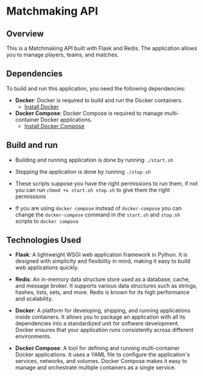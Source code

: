 # Matchmaking API

## Overview

This is a Matchmaking API built with Flask and Redis. The application allows you to manage players, teams, and matches.

## Dependencies

To build and run this application, you need the following dependencies:

- **Docker**: Docker is required to build and run the Docker containers.
  - [Install Docker](https://docs.docker.com/get-docker/)
- **Docker Compose**: Docker Compose is required to manage multi-container Docker applications.
  - [Install Docker Compose](https://docs.docker.com/compose/install/)

## Build and run

- Building and running application is done by running `./start.sh`
- Stopping the application is done by running `./stop.sh`

- These scripts suppose you have the right permissions to run them, if not you can run `chmod +x start.sh stop.sh` to give them the right permissions
- If you are using `docker compose` instead of `docker-compose` you can change the `docker-compose` command in the `start.sh` and `stop.sh` scripts to `docker compose`

## Technologies Used

- **Flask**: A lightweight WSGI web application framework in Python. It is designed with simplicity and flexibility in mind, making it easy to build web applications quickly.
- **Redis**: An in-memory data structure store used as a database, cache, and message broker. It supports various data structures such as strings, hashes, lists, sets, and more. Redis is known for its high performance and scalability.

- **Docker**: A platform for developing, shipping, and running applications inside containers. It allows you to package an application with all its dependencies into a standardized unit for software development. Docker ensures that your application runs consistently across different environments.

- **Docker Compose**: A tool for defining and running multi-container Docker applications. It uses a YAML file to configure the application's services, networks, and volumes. Docker Compose makes it easy to manage and orchestrate multiple containers as a single service.
